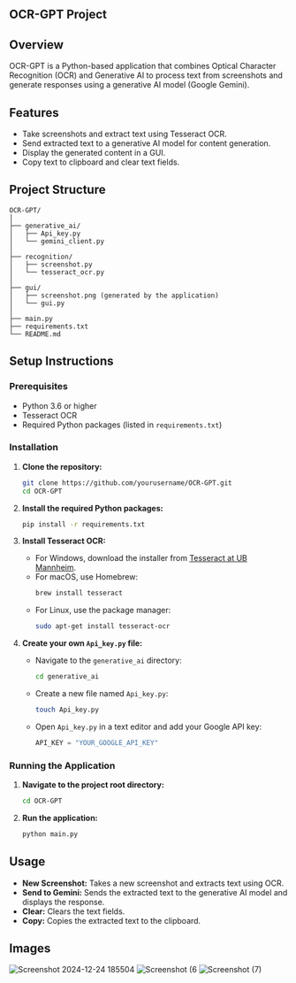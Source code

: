 ## OCR-GPT Project

## Overview
OCR-GPT is a Python-based application that combines Optical Character Recognition (OCR) and Generative AI to process text from screenshots and generate responses using a generative AI model (Google Gemini).

## Features
- Take screenshots and extract text using Tesseract OCR.
- Send extracted text to a generative AI model for content generation.
- Display the generated content in a GUI.
- Copy text to clipboard and clear text fields.

## Project Structure
```
OCR-GPT/
│
├── generative_ai/
│   ├── Api_key.py
│   └── gemini_client.py
│
├── recognition/
│   ├── screenshot.py
│   └── tesseract_ocr.py
│
├── gui/
│   ├── screenshot.png (generated by the application)
│   └── gui.py
│
├── main.py
├── requirements.txt
└── README.md
```

## Setup Instructions

### Prerequisites
- Python 3.6 or higher
- Tesseract OCR
- Required Python packages (listed in `requirements.txt`)

### Installation

1. **Clone the repository:**
    ```sh
    git clone https://github.com/yourusername/OCR-GPT.git
    cd OCR-GPT
    ```

2. **Install the required Python packages:**
    ```sh
    pip install -r requirements.txt
    ```

3. **Install Tesseract OCR:**
    - For Windows, download the installer from [Tesseract at UB Mannheim](https://github.com/UB-Mannheim/tesseract/wiki).
    - For macOS, use Homebrew:
        ```sh
        brew install tesseract
        ```
    - For Linux, use the package manager:
        ```sh
        sudo apt-get install tesseract-ocr
        ```

4. **Create your own `Api_key.py` file:**
    - Navigate to the `generative_ai` directory:
        ```sh
        cd generative_ai
        ```
    - Create a new file named `Api_key.py`:
        ```sh
        touch Api_key.py
        ```
    - Open `Api_key.py` in a text editor and add your Google API key:
        ```python
        API_KEY = "YOUR_GOOGLE_API_KEY"
        ```

### Running the Application

1. **Navigate to the project root directory:**
    ```sh
    cd OCR-GPT
    ```

2. **Run the application:**
    ```sh
    python main.py
    ```

## Usage

- **New Screenshot:** Takes a new screenshot and extracts text using OCR.
- **Send to Gemini:** Sends the extracted text to the generative AI model and displays the response.
- **Clear:** Clears the text fields.
- **Copy:** Copies the extracted text to the clipboard.


## Images

![Screenshot 2024-12-24 185504](https://github.com/user-attachments/assets/c265421d-db6b-4556-95bc-acc50a3a7770)
![Screenshot (6](https://github.com/user-attachments/assets/179c8926-9c49-4645-96e3-1efc2ad1a2b5)
![Screenshot (7)](https://github.com/user-attachments/assets/adc1ad43-c8da-4e57-8b4b-96cdeafc5128)
